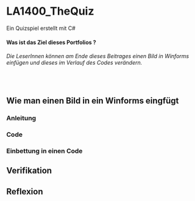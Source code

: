 # LA1400_TheQuiz
Ein Quizspiel erstellt mit C#

#### Was ist das Ziel dieses Portfolios ?
###### Die LeserInnen können am Ende dieses Beitrages einen Bild in Winforms einfügen und dieses im Verlauf des Codes verändern.
<br>

## Wie man einen Bild in ein Winforms eingfügt

### Anleitung







### Code

 
### Einbettung in einen Code


## Verifikation


## Reflexion

